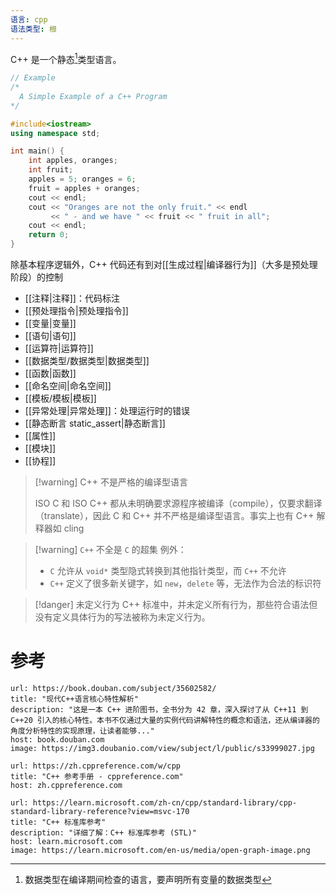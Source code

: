 ```yaml
---
语言: cpp
语法类型: 根
---
```

C++ 是一个静态[^1]类型语言。

```cpp
// Example
/*
  A Simple Example of a C++ Program
*/

#include<iostream>
using namespace std;

int main() {
    int apples, oranges;
    int fruit;
    apples = 5; oranges = 6;
    fruit = apples + oranges;
    cout << endl;
    cout << "Oranges are not the only fruit." << endl
         << " - and we have " << fruit << " fruit in all";
    cout << endl;
    return 0;
}
```

除基本程序逻辑外，C++ 代码还有到对[[生成过程|编译器行为]]（大多是预处理阶段）的控制
- [[注释|注释]]：代码标注
- [[预处理指令|预处理指令]]
- [[变量|变量]]
- [[语句|语句]]
- [[运算符|运算符]]
- [[数据类型/数据类型|数据类型]]
- [[函数|函数]]
- [[命名空间|命名空间]]
- [[模板/模板|模板]]
- [[异常处理|异常处理]]：处理运行时的错误
- [[静态断言 static_assert|静态断言]]
- [[属性]]
- [[模块]]
- [[协程]]

> [!warning] C++ 不是严格的编译型语言
> 
> ISO C 和 ISO C++ 都从未明确要求源程序被编译（compile），仅要求翻译（translate），因此 C 和 C++ 并不严格是编译型语言。事实上也有 C++ 解释器如 cling

> [!warning] `C++` 不全是 `C` 的超集
> 例外：
> - `C` 允许从 `void*` 类型隐式转换到其他指针类型，而 `C++` 不允许
> - `C++` 定义了很多新关键字，如 `new`，`delete` 等，无法作为合法的标识符

> [!danger] 未定义行为
> C++ 标准中，并未定义所有行为，那些符合语法但没有定义具体行为的写法被称为未定义行为。
# 参考

```cardlink
url: https://book.douban.com/subject/35602582/
title: "现代C++语言核心特性解析"
description: "这是一本 C++ 进阶图书，全书分为 42 章，深入探讨了从 C++11 到 C++20 引入的核心特性。本书不仅通过大量的实例代码讲解特性的概念和语法，还从编译器的角度分析特性的实现原理，让读者能够..."
host: book.douban.com
image: https://img3.doubanio.com/view/subject/l/public/s33999027.jpg
```

```cardlink
url: https://zh.cppreference.com/w/cpp
title: "C++ 参考手册 - cppreference.com"
host: zh.cppreference.com
```

```cardlink
url: https://learn.microsoft.com/zh-cn/cpp/standard-library/cpp-standard-library-reference?view=msvc-170
title: "C++ 标准库参考"
description: "详细了解：C++ 标准库参考 (STL)"
host: learn.microsoft.com
image: https://learn.microsoft.com/en-us/media/open-graph-image.png
```

[^1]: 数据类型在编译期间检查的语言，要声明所有变量的数据类型
